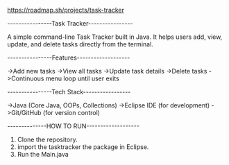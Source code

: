 https://roadmap.sh/projects/task-tracker


----------------Task Tracker----------------

A simple command-line Task Tracker built in Java. It helps users add, view, update, and delete tasks directly from the terminal.

----------------Features-------------------

->Add new tasks
->View all tasks
->Update task details
->Delete tasks
->Continuous menu loop until user exits

----------------Tech Stack-----------------

->Java (Core Java, OOPs, Collections)
->Eclipse IDE (for development)
->Git/GitHub (for version control)

--------------HOW TO RUN-------------------
1. Clone the repository.
2. import the tasktracker the package in Eclipse.
3. Run the Main.java
